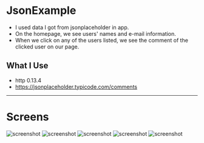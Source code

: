 # JsonExample
- I used data I got from jsonplaceholder in app.
- On the homepage, we see users' names and e-mail information. 
- When we click on any of the users listed, we see the comment of the clicked user on our page.

## What I Use
- http 0.13.4
- https://jsonplaceholder.typicode.com/comments


****
# Screens

![screenshot](https://github.com/emrekorkmaz14/FlutterJsonExample/blob/main/ekrangörüntüleri/1.png)
![screenshot](https://github.com/emrekorkmaz14/FlutterJsonExample/blob/main/ekrangörüntüleri/2.png)
![screenshot](https://github.com/emrekorkmaz14/FlutterJsonExample/blob/main/ekrangörüntüleri/3.png)
![screenshot](https://github.com/emrekorkmaz14/FlutterJsonExample/blob/main/ekrangörüntüleri/4.png)
![screenshot](https://github.com/emrekorkmaz14/FlutterJsonExample/blob/main/ekrangörüntüleri/5.png)




